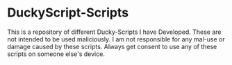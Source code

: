 # DuckyScript-Scripts
This is a repository of different Ducky-Scripts I have Developed. These are not intended to be used maliciously. I am not responsible for any mal-use or damage caused by these scripts. Always get consent to use any of these scripts on someone else's device.
